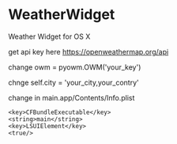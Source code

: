 # WeatherWidget
Weather Widget for OS X

get api key here https://openweathermap.org/api

change        owm = pyowm.OWM('your_key')

chnge        self.city = 'your_city,your_contry'

change in main.app/Contents/Info.plist 

    <key>CFBundleExecutable</key>
    <string>main</string>
    <key>LSUIElement</key>
    <true/>




